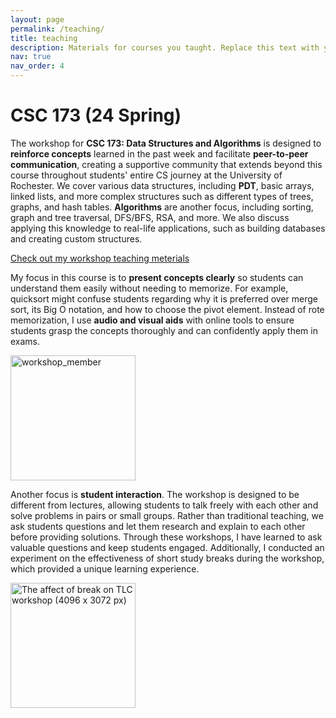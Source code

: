```yaml
---
layout: page
permalink: /teaching/
title: teaching
description: Materials for courses you taught. Replace this text with your description.
nav: true
nav_order: 4
---
```


# CSC 173 (24 Spring) 

The workshop for **CSC 173: Data Structures and Algorithms** is designed to **reinforce concepts** learned in the past week and facilitate **peer-to-peer communication**, creating a supportive community that extends beyond this course throughout students' entire CS journey at the University of Rochester. We cover various data structures, including **PDT**, basic arrays, linked lists, and more complex structures such as different types of trees, graphs, and hash tables. **Algorithms** are another focus, including sorting, graph and tree traversal, DFS/BFS, RSA, and more. We also discuss applying this knowledge to real-life applications, such as building databases and creating custom structures.

[Check out my workshop teaching meterials](https://drive.google.com/drive/folders/1UQ5vXd72S8ctEty4I9g5LgcoZp_bWTU3)

My focus in this course is to **present concepts clearly** so students can understand them easily without needing to memorize. For example, quicksort might confuse students regarding why it is preferred over merge sort, its Big O notation, and how to choose the pivot element. Instead of rote memorization, I use **audio and visual aids** with online tools to ensure students grasp the concepts thoroughly and can confidently apply them in exams.


<img src="https://p.ipic.vip/4hdia2.jpg" alt="workshop_member" width="200"/>


Another focus is **student interaction**. The workshop is designed to be different from lectures, allowing students to talk freely with each other and solve problems in pairs or small groups. Rather than traditional teaching, we ask students questions and let them research and explain to each other before providing solutions. Through these workshops, I have learned to ask valuable questions and keep students engaged. Additionally, I conducted an experiment on the effectiveness of short study breaks during the workshop, which provided a unique learning experience.

<img src="https://p.ipic.vip/j8fw1r.png" alt="The affect of break on TLC workshop (4096 x 3072 px)" width="200"/>

